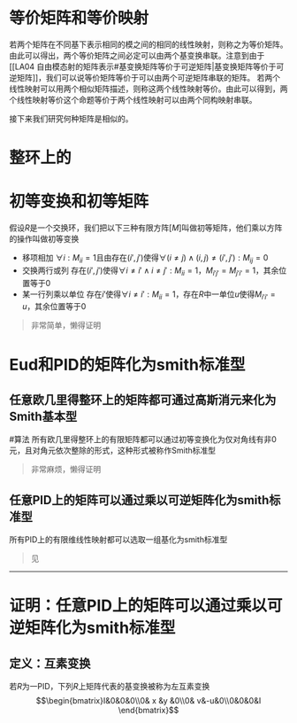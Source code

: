 # 等价矩阵和等价映射
若两个矩阵在不同基下表示相同的模之间的相同的线性映射，则称之为等价矩阵。由此可以得出，两个等价矩阵之间必定可以由两个基变换串联。注意到由于[[LA04 自由模态射的矩阵表示#基变换矩阵等价于可逆矩阵|基变换矩阵等价于可逆矩阵]]，我们可以说等价矩阵等价于可以由两个可逆矩阵串联的矩阵。
若两个线性映射可以用两个相似矩阵描述，则称这两个线性映射等价。由此可以得到，两个线性映射等价这个命题等价于两个线性映射可以由两个同构映射串联。 

接下来我们研究何种矩阵是相似的。

# 整环上的
# 初等变换和初等矩阵
假设$R$是一个交换环，我们把以下三种有限方阵$[M]$叫做初等矩阵，他们乘以方阵的操作叫做初等变换
* 移项相加
	$\forall i :M_{ii}= 1$且由存在$(i',j')$使得$\forall (i\neq j) \wedge (i,j) \neq (i',j'):M_{ij}=0$
* 交换两行或列
	存在$(i',j')$使得$\forall i\neq i' \wedge i\neq j':M_{ii}=1$，$M_{i'j'} = M_{j'i'}=1$，其余位置等于0
* 某一行列乘以单位
	存在$i'$使得$\forall i\neq i' :M_{ii}=1$，存在$R$中一单位$u$使得$M_{i'i'}=u$，其余位置等于0

>非常简单，懒得证明


# Eud和PID的矩阵化为smith标准型


## 任意欧几里得整环上的矩阵都可通过高斯消元来化为Smith基本型
#算法
所有欧几里得整环上的有限矩阵都可以通过初等变换化为仅对角线有非0元，且对角元依次整除的形式，这种形式被称作Smith标准型
>非常麻烦，懒得证明



## 任意PID上的矩阵可以通过乘以可逆矩阵化为smith标准型 
所有PID上的有限维线性映射都可以选取一组基化为smith标准型
>见




----

# 证明：任意PID上的矩阵可以通过乘以可逆矩阵化为smith标准型

## 定义：互素变换
若$R$为一PID，下列$R$上矩阵代表的基变换被称为左互素变换
$$\begin{bmatrix}I&0&0&0\\0& x  &y &0\\0& v&-u&0\\0&0&0&I \end{bmatrix}$$   
